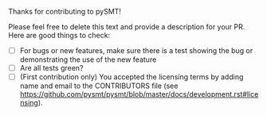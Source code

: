 Thanks for contributing to pySMT!

Please feel free to delete this text and provide a description for your PR. Here are good things to check:

- [ ] For bugs or new features, make sure there is a test showing the bug or demonstrating the use of the new feature
- [ ] Are all tests green?
- [ ] (First contribution only) You accepted the licensing terms by adding name and email to the CONTRIBUTORS file (see https://github.com/pysmt/pysmt/blob/master/docs/development.rst#licensing).
